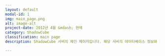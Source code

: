 ```yaml
---
layout: default
modal-id: 1
img: main_page.png
alt: image-alt
project-date: 2012년 4월 &mdash; 현재
category: ShadowCube
classification: main page
description: ShadowCube 서버의 메인 페이지입니다. 해당 서버의 데이터베이스 정보와 디스크 사용량, ShadowCube 에서 사용하는 인증서 발급정보 및 도메인 라이선스 정보를 한 눈에 볼 수 있게 구성하였습니다.

---
```

